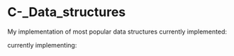 # C-_Data_structures
My implementation of most popular data structures
currently implemented:

currently implementing:
